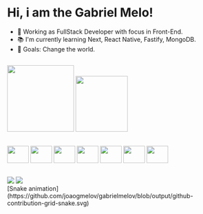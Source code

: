 # Hi, i am the Gabriel Melo!
- 🔭 Working as FullStack Developer with focus in Front-End.
- 📚 I'm currently learning Next, React Native, Fastify, MongoDB.
- 🎯 Goals: Change the world.
##
<!-- <a href="https://github.com/joaogmelov"> -->
<div>
  <img height="155em" src="https://github-readme-stats.vercel.app/api?username=joaogmelo&show_icons=true&theme=cobalt&include_all_commits=true&count_private=true">
  <img height="130em" width="49%" src="https://github-readme-stats.vercel.app/api/top-langs/?username=joaogmelov&layout=compact&langs_count=7&theme=cobalt">
</div>

##

<div width="30%">
  <img height="40" width="50" src="https://cdn.jsdelivr.net/gh/devicons/devicon/icons/html5/html5-original.svg" />
  <img height="40" width="50" src="https://cdn.jsdelivr.net/gh/devicons/devicon/icons/css3/css3-original.svg" /> 
  <img height="40" width="50" src="https://cdn.jsdelivr.net/gh/devicons/devicon/icons/typescript/typescript-original.svg" />
  <img height="40" width="50" src="https://cdn.jsdelivr.net/gh/devicons/devicon/icons/react/react-original.svg" />
  <img height="40" width="50" src="https://cdn.jsdelivr.net/gh/devicons/devicon/icons/nodejs/nodejs-original.svg" />    
  <img height="40" width="50" src="https://cdn.jsdelivr.net/gh/devicons/devicon/icons/tailwindcss/tailwindcss-plain.svg" /> 
  <img height="40" width="50" src="https://cdn.jsdelivr.net/gh/devicons/devicon/icons/jest/jest-plain.svg" />
</div>

##

<div>
  <a href="https://www.linkedin.com/in/gabriel-melov/" target="_blank" rel="noopener"><img src="https://img.shields.io/badge/LinkedIn-0077B5?style=for-the-badge&logo=linkedin&logoColor=white"></a>
  <a href="mailto:gabrielmelovsc@gmail.com" target="_blank" rel="noopener"><img src="https://img.shields.io/badge/Gmail-D14836?style=for-the-badge&logo=gmail&logoColor=white"></a>
</div>
[Snake animation](https://github.com/joaogmelov/gabrielmelov/blob/output/github-contribution-grid-snake.svg)
